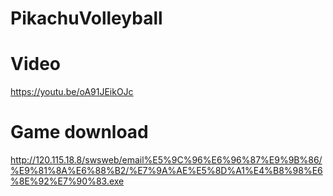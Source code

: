 # PikachuVolleyball

# Video
https://youtu.be/oA91JEikOJc

# Game download
http://120.115.18.8/swsweb/email%E5%9C%96%E6%96%87%E9%9B%86/%E9%81%8A%E6%88%B2/%E7%9A%AE%E5%8D%A1%E4%B8%98%E6%8E%92%E7%90%83.exe